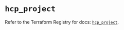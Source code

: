 # `hcp_project`

Refer to the Terraform Registry for docs: [`hcp_project`](https://registry.terraform.io/providers/hashicorp/hcp/0.89.0/docs/resources/project).
